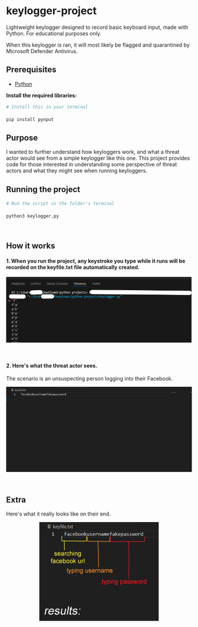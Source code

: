 # keylogger-project
Lightweight keylogger designed to record basic keyboard input, made with Python.
For educational purposes only.

When this keylogger is ran, it will most likely be flagged and quarantined by Microsoft Defender Antivirus.
## Prerequisites
- [Python](https://www.python.org/downloads/)

**Install the required libraries:**
```bash
# Install this in your terminal

pip install pynput
```

## Purpose
I wanted to further understand how keyloggers work, and what a threat actor would see from a simple keylogger like this one. This project provides code for those interested in understanding some perspective of threat actors and what they might see when running keyloggers.

## Running the project
```bash
# Run the script in the folder's terminal

python3 keylogger.py
```
<br>

## How it works
#### 1. When you run the project, any keystroke you type while it runs will be recorded on the keyfile.txt file automatically created.

<p align="center">
  <img src="screenshot1.png" alt="Terminal" style="max-width:100%;">
</p>

<br>

#### 2. Here's what the threat actor sees.
The scenario is an unsuspecting person logging into their Facebook.
<br>
<p align="center">
  <img src="screenshot2.png" alt="Terminal" style="max-width:100%;">
</p>
<br>
 
## Extra
Here's what it really looks like on their end.

<p align="center">
  <img src="screenshot3.png" alt="Terminal" style="max-width:100%;">
</p>
